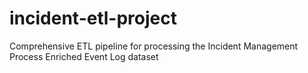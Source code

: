# incident-etl-project
Comprehensive ETL pipeline for processing the Incident Management Process Enriched Event Log dataset
